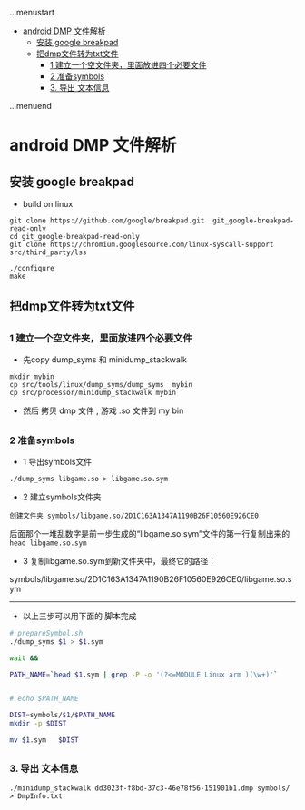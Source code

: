 ...menustart

- [android DMP 文件解析](#e5791d6498bab7b31b7898e9e93b421c)
    - [安装 google breakpad](#894a26d71405e3fb8de576d3d9490545)
    - [把dmp文件转为txt文件](#91c8954f90dfd17b00934b72fd7cf8cd)
        - [1 建立一个空文件夹，里面放进四个必要文件](#26187d0e98251eb68e16f449d5fd4c03)
        - [2 准备symbols](#c97793d9feed912272ee53800337fedf)
        - [3. 导出 文本信息](#83c487b85db581c525da4ee0c540346b)

...menuend


<h2 id="e5791d6498bab7b31b7898e9e93b421c"></h2>


# android DMP 文件解析


<h2 id="894a26d71405e3fb8de576d3d9490545"></h2>


##  安装 google breakpad

- build on linux

```
git clone https://github.com/google/breakpad.git  git_google-breakpad-read-only
cd git_google-breakpad-read-only
git clone https://chromium.googlesource.com/linux-syscall-support src/third_party/lss

./configure
make
```

<h2 id="91c8954f90dfd17b00934b72fd7cf8cd"></h2>


##  把dmp文件转为txt文件

<h2 id="26187d0e98251eb68e16f449d5fd4c03"></h2>


### 1 建立一个空文件夹，里面放进四个必要文件
 
- 先copy dump_syms 和 minidump_stackwalk 

```
mkdir mybin
cp src/tools/linux/dump_syms/dump_syms  mybin
cp src/processor/minidump_stackwalk mybin
```

- 然后 拷贝 dmp 文件 , 游戏 .so 文件到  my bin


<h2 id="c97793d9feed912272ee53800337fedf"></h2>


### 2 准备symbols

- 1 导出symbols文件

```
./dump_syms libgame.so > libgame.so.sym
```

- 2 建立symbols文件夹

`创建文件夹 symbols/libgame.so/2D1C163A1347A1190B26F10560E926CE0`

后面那个一堆乱数字是前一步生成的“libgame.so.sym”文件的第一行复制出来的   `head libgame.so.sym`


- 3 复制libgame.so.sym到新文件夹中，最终它的路径：

symbols/libgame.so/2D1C163A1347A1190B26F10560E926CE0/libgame.so.sym


---

- 以上三步可以用下面的 脚本完成

```bash
# prepareSymbol.sh 
./dump_syms $1 > $1.sym

wait &&

PATH_NAME=`head $1.sym | grep -P -o '(?<=MODULE Linux arm )(\w+)'`


# echo $PATH_NAME

DIST=symbols/$1/$PATH_NAME
mkdir -p $DIST

mv $1.sym   $DIST
```


<h2 id="83c487b85db581c525da4ee0c540346b"></h2>


### 3. 导出 文本信息

```
./minidump_stackwalk dd3023f-f8bd-37c3-46e78f56-151901b1.dmp symbols/ > DmpInfo.txt
```

